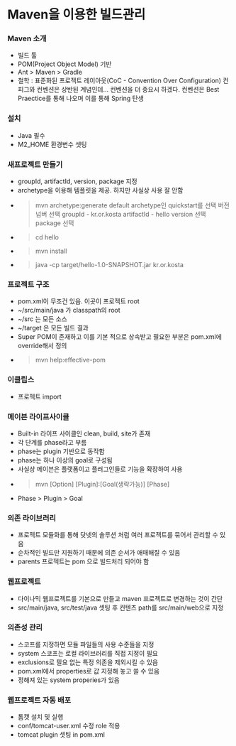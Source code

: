 # Maven을 이용한 빌드관리

### Maven 소개
- 빌드 툴
- POM(Project Object Model) 기반
- Ant > Maven > Gradle
- 철학 : 표준화된 프로젝트 레이아웃(CoC - Convention Over Configuration)
  컨피그와 컨벤션은 상반된 계념인데... 컨벤션을 더 중요시 하겠다.
  컨벤션은 Best Praectice를 통해 나오며 이를 통해 Spring 탄생

### 설치
- Java 필수
- M2_HOME 환경변수 셋팅

### 새프로젝트 만들기
- groupId, artifactId, version, package 지정
- archetype을 이용해 템플릿을 제공. 하지만 사실상 사용 잘 안함
- > mvn archetype:generate
  default archetype인 quickstart를 선택
  버전 넘버 선택
  groupId - kr.or.kosta
  artifactId - hello
  version 선택
  package 선택
- > cd hello
- > mvn install
- > java -cp target/hello-1.0-SNAPSHOT.jar kr.or.kosta

### 프로젝트 구조
- pom.xml이 무조건 있음. 이곳이 프로젝트 root
- ~/src/main/java 가 classpath의 root
- ~/src 는 모든 소스
- ~/target 은 모든 빌드 결과
- Super POM이 존재하고 이를 기본 적으로 상속받고 필요한 부분은 pom.xml에 override해서 정의
- > mvn help:effective-pom

### 이클립스
- 프로젝트 import

### 메이븐 라이프사이클
- Built-in 라이프 사이클인 clean, build, site가 존재
- 각 단계를 phase라고 부름
- phase는 plugin 기반으로 동작함
- phase는 하나 이상의 goal로 구성됨
- 사실상 메이븐은 플랫폼이고 플러그인들로 기능을 확장하여 사용
- > mvn [Option] [Plugin]:[Goal(생략가능)] [Phase]
- Phase > Plugin > Goal

### 의존 라이브러리
- 프로젝트 모듈화를 통해 닷넷의 솔루션 처럼 여러 프로젝트를 묶어서 관리할 수 있음
- 순차적인 빌드만 지원하기 때문에 의존 순서가 애매해질 수 있음
- parents 프로젝트는 pom 으로 빌드처리 되어야 함

### 웹프로젝트
- 다이나믹 웹프로젝트를 기본으로 만들고 maven 프로젝트로 변경하는 것이 간단
- src/main/java, src/test/java 셋팅 후 컨텐츠 path를 src/main/web으로 지정

### 의존성 관리
- 스코프를 지정하면 모듈 파일들의 사용 수준들을 지정
- system 스코프는 로컬 라이브러리를 직접 지정이 필요
- exclusions로 필요 없는 특정 의존을 제외시킬 수 있음
- pom.xml에서 properties로 값 지정해 놓고 쓸 수 있음
- 정해져 있는 system properies가 있음

### 웹프로젝트 자동 배포
- 톰캣 설치 및 실행
- conf/tomcat-user.xml 수정 role 적용
- tomcat plugin 셋팅 in pom.xml












